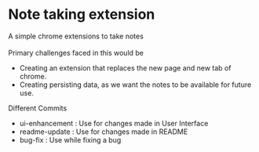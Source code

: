# Note taking extension

A simple chrome extensions to take notes<br><br>
Primary challenges faced in this would be

* Creating an extension that replaces the new page and new tab of chrome.
* Creating persisting data, as we want the notes to be available for future use.

Different Commits

* ui-enhancement : Use for changes made in User Interface
* readme-update : Use for changes made in README
* bug-fix : Use while fixing a bug 
